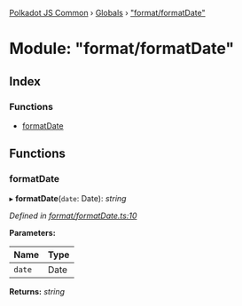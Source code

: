 [Polkadot JS Common](../README.md) › [Globals](../globals.md) › ["format/formatDate"](_format_formatdate_.md)

# Module: "format/formatDate"

## Index

### Functions

* [formatDate](_format_formatdate_.md#formatdate)

## Functions

###  formatDate

▸ **formatDate**(`date`: Date): *string*

*Defined in [format/formatDate.ts:10](https://github.com/polkadot-js/common/blob/b00d4956/packages/util/src/format/formatDate.ts#L10)*

**Parameters:**

Name | Type |
------ | ------ |
`date` | Date |

**Returns:** *string*
